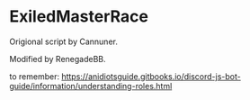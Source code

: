 # ExiledMasterRace


Origional script by Cannuner.


Modified by RenegadeBB.


to remember: https://anidiotsguide.gitbooks.io/discord-js-bot-guide/information/understanding-roles.html
